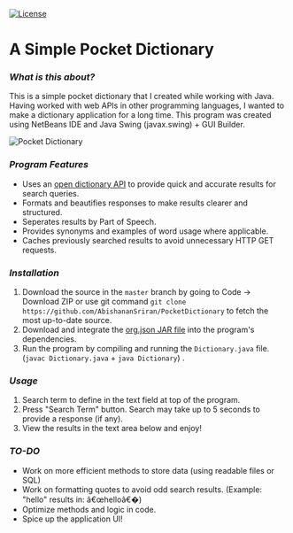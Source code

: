 [![License](https://img.shields.io/badge/License-Apache%202.0-blue.svg)](https://opensource.org/licenses/Apache-2.0)
# A Simple Pocket Dictionary

### *What is this about?* 
   This is a simple pocket dictionary that I created while working with Java. Having worked with web APIs in other programming languages, I wanted to make a dictionary application for a long time. This program was created using NetBeans IDE and Java Swing (javax.swing) + GUI Builder.
 
![Pocket Dictionary](https://user-images.githubusercontent.com/83186961/116798355-87920780-aabc-11eb-9967-c42b6261eb22.png)
 
### *Program Features*
* Uses an [open dictionary API](https://dictionaryapi.dev) to provide quick and accurate results for search queries.
* Formats and beautifies responses to make results clearer and structured.
* Seperates results by Part of Speech.
* Provides synonyms and examples of word usage where applicable.
* Caches previously searched results to avoid unnecessary HTTP GET requests.

### *Installation*
1. Download the source in the `master` branch by going to Code -> Download ZIP or use git command `git clone https://github.com/AbishananSriran/PocketDictionary` to fetch the most up-to-date source. 
2. Download and integrate the [org.json JAR file](https://mvnrepository.com/artifact/org.json/json) into the program's dependencies.
3. Run the program by compiling and running the `Dictionary.java` file. (`javac Dictionary.java` + `java Dictionary`) 
.
### *Usage*
1.  Search term to define in the text field at top of the program.
2.  Press "Search Term" button. Search may take up to 5 seconds to provide a response (if any).
3.  View the results in the text area below and enjoy!

### *TO-DO*
* Work on more efficient methods to store data (using readable files or SQL)
* Work on formatting quotes to avoid odd search results. (Example: "hello" results in: â€œhelloâ€�)
* Optimize methods and logic in code.
* Spice up the application UI!
